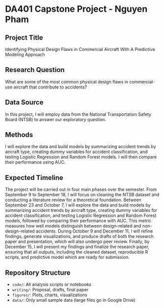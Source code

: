 # DA401 Capstone Project - Nguyen Pham 

## Project Title
Identifying Physical Design Flaws in Commercial Aircraft With A Predictive Modeling Approach
## Research Question
What are some of the most common physical design flaws in commercial-use aircraft that contribute to accidents? 
## Data Source
In this project, I will employ data from the National Transportation Safety Board (NTSB) to answer our exploratory question. 

## Methods
I will explore the data and build models by summarizing accident trends by aircraft type, creating dummy variables for accident classification, and testing Logistic Regression and Random Forest models. I will then compare their performance using AUC. 

## Expected Timeline
The project will be carried out in four main phases over the semester. From September 9 to September 18, I will focus on cleaning the NTSB dataset and conducting a literature
review for a theoretical foundation. Between September 23 and October 7, I will explore the data and build models by summarizing accident trends by aircraft type, creating dummy variables for accident classification, and testing Logistic Regression and Random Forest models, followed by comparing their performance with AUC. This metric measures how well models distinguish between design-related and non-design-related accidents. During October 9 and December 11, I will refine findings, generate visualizations, and produce drafts of both the research paper and presentation, which will also undergo peer review. Finally, by December 15, I will present my findings and finalize the research paper, ensuring that all outputs, including the cleaned dataset, reproducible R scripts, and predictive model which are ready for submission.
## Repository Structure
- `code/`: All analysis scripts or notebooks
- `writing/`: Proposal, drafts, final paper
- `figures/`: Plots, charts, visualizations
- `data/`: Only small sample data (large files go in Google Drive)
